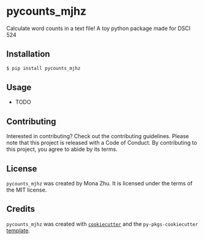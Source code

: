 # pycounts_mjhz

Calculate word counts in a text file! A toy python package made for DSCI 524

## Installation

```bash
$ pip install pycounts_mjhz
```

## Usage

- TODO

## Contributing

Interested in contributing? Check out the contributing guidelines. Please note that this project is released with a Code of Conduct. By contributing to this project, you agree to abide by its terms.

## License

`pycounts_mjhz` was created by Mona Zhu. It is licensed under the terms of the MIT license.

## Credits

`pycounts_mjhz` was created with [`cookiecutter`](https://cookiecutter.readthedocs.io/en/latest/) and the `py-pkgs-cookiecutter` [template](https://github.com/py-pkgs/py-pkgs-cookiecutter).
